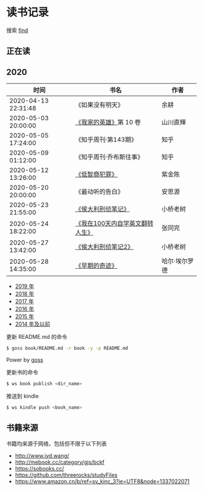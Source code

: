 # 读书记录

搜索 [find](https://github.com/wxnacy/book/find/master)

## 正在读



## 2020


时间 | 书名 | 作者
-----|------|-----
2020-04-13 22:31:48 | 《如果没有明天》 | 余耕
2020-05-03 20:00:00 | [《我家的英雄》](https://volmoe.com/c/53317.htm)第 10 卷 | 山川直輝
2020-05-05 17:24:00 | 《知乎周刊·第143期》 | 知乎
2020-05-09 01:12:00 | 《知乎周刊·乔布斯往事》 | 知乎
2020-05-12 13:26:00 | [《低智商犯罪》](https://github.com/wxnacy/book/tree/master/book/%E4%BD%8E%E6%99%BA%E5%95%86%E7%8A%AF%E7%BD%AA) | 紫金陈
2020-05-20 20:00:00 | 《最动听的告白》 | 安思源
2020-05-23 21:55:00 | [《侯大利刑侦笔记》](https://github.com/wxnacy/book/tree/master/book/%E4%BE%AF%E5%A4%A7%E5%88%A9%E5%88%91%E4%BE%A6%E7%AC%94%E8%AE%B0) | 小桥老树
2020-05-24 18:22:00 | [《我在100天内自学英文翻转人生》](https://github.com/wxnacy/book/tree/master/book/%E6%88%91%E5%9C%A8100%E5%A4%A9%E5%86%85%E8%87%AA%E5%AD%A6%E8%8B%B1%E6%96%87%E7%BF%BB%E8%BD%AC%E4%BA%BA%E7%94%9F) | 张同完
2020-05-27 13:42:00 | [《侯大利刑侦笔记2》](https://github.com/wxnacy/book/tree/master/book/%E4%BE%AF%E5%A4%A7%E5%88%A9%E5%88%91%E4%BE%A6%E7%AC%94%E8%AE%B02) | 小桥老树
2020-05-28 14:35:00 | [《早期的奇迹》](https://github.com/wxnacy/book/tree/master/book/%E6%97%A9%E8%B5%B7%E7%9A%84%E5%A5%87%E8%BF%B9) | 哈尔·埃尔罗德

- [2019 年](2019.md)
- [2018 年](2018.md)
- [2017 年](2017.md)
- [2016 年](2016.md)
- [2015 年](2015.md)
- [2014 年及以前](2014.md)

更新 README.md 的命令

```bash
$ goss book/README.md -r book -y -p README.md
```

Power by [goss](https://github.com/wxnacy/goss)

更新书的命令

```bash
$ ws book publish <dir_name>
```

推送到 kindle

```bash
$ ws kindle push <book_name>
```

## 书籍来源

书籍均来源于网络，包括但不限于以下列表

- http://www.iyd.wang/
- http://mebook.cc/category/gjs/bckf
- https://sobooks.cc/
- https://github.com/threerocks/studyFiles
- https://www.amazon.cn/b/ref=sv_kinc_3?ie=UTF8&node=1337022071

